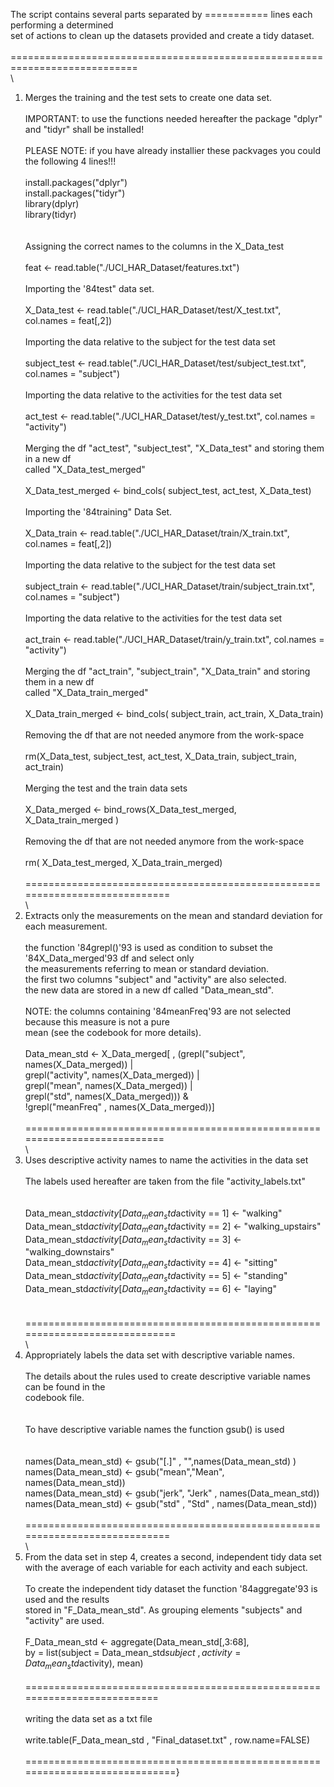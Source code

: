 
The script contains several parts separated by =========== lines each performing a determined\
set of actions to clean up the datasets provided and create a tidy dataset.\
\
============================================================================\
\
1. Merges the training and the test sets to create one data set.\
\
IMPORTANT: to use the functions needed hereafter the package "dplyr" and "tidyr" shall be installed!\
\
PLEASE NOTE: if you have already installier these packvages you could the following 4 lines!!!\
\
install.packages("dplyr")\
install.packages("tidyr")\
library(dplyr)\
library(tidyr)\
\
\
Assigning the correct names to the columns in the X_Data_test\
\
          feat <- read.table("./UCI_HAR_Dataset/features.txt")\
          \
Importing the \'84test" data set.    \
          \
          X_Data_test <- read.table("./UCI_HAR_Dataset/test/X_test.txt", col.names = feat[,2])\
\
Importing the data relative to the subject for the test data set\
          \
          subject_test <- read.table("./UCI_HAR_Dataset/test/subject_test.txt", col.names = "subject")\
          \
Importing the data relative to the activities for the test data set\
          \
          act_test <- read.table("./UCI_HAR_Dataset/test/y_test.txt", col.names = "activity")\
          \
Merging the df "act_test", "subject_test", "X_Data_test" and storing them in a new df\
called "X_Data_test_merged"\
          \
          X_Data_test_merged <- bind_cols( subject_test, act_test, X_Data_test)\
\
Importing the \'84training" Data Set.\
          \
          X_Data_train <- read.table("./UCI_HAR_Dataset/train/X_train.txt", col.names = feat[,2])          \
\
Importing the data relative to the subject for the test data set\
          \
          subject_train <- read.table("./UCI_HAR_Dataset/train/subject_train.txt", col.names = "subject")\
          \
Importing the data relative to the activities for the test data set\
          \
          act_train <- read.table("./UCI_HAR_Dataset/train/y_train.txt", col.names = "activity")\
\
Merging the df "act_train", "subject_train", "X_Data_train" and storing them in a new df\
called "X_Data_train_merged"\
          \
          X_Data_train_merged <- bind_cols( subject_train, act_train, X_Data_train)\
\
Removing the df that are not needed anymore from the work-space\
          \
          rm(X_Data_test, subject_test, act_test, X_Data_train, subject_train, act_train)\
\
Merging the test and the train data sets\
          \
          X_Data_merged <- bind_rows(X_Data_test_merged, X_Data_train_merged )\
\
Removing the df that are not needed anymore from the work-space\
          \
          rm( X_Data_test_merged, X_Data_train_merged)\
          \
============================================================================\
\
2. Extracts only the measurements on the mean and standard deviation for each measurement.\
          \
the function \'84grepl()\'93 is used as condition to subset the \'84X_Data_merged\'93 df and select only\
the measurements referring to mean or standard deviation.\
the first two columns "subject" and "activity" are also selected.\
the new data are stored in a new df called "Data_mean_std".\
\
NOTE: the columns containing \'84meanFreq\'93 are not selected because this measure is not a pure\
mean (see the codebook for more details).\
          \
          Data_mean_std <- X_Data_merged[ ,  (grepl("subject", names(X_Data_merged)) | \
                                            grepl("activity", names(X_Data_merged)) | \
                                            grepl("mean", names(X_Data_merged)) | \
                                            grepl("std", names(X_Data_merged))) &\
                                            !grepl("meanFreq" , names(X_Data_merged))]\
\
===========================================================================\
\
3. Uses descriptive activity names to name the activities in the data set\
\
The labels used hereafter are taken from the file "activity_labels.txt"\
\
          \
          Data_mean_std$activity[Data_mean_std$activity == 1] <- "walking"\
          Data_mean_std$activity[Data_mean_std$activity == 2] <- "walking_upstairs"\
          Data_mean_std$activity[Data_mean_std$activity == 3] <- "walking_downstairs"\
          Data_mean_std$activity[Data_mean_std$activity == 4] <- "sitting"\
          Data_mean_std$activity[Data_mean_std$activity == 5] <- "standing"\
          Data_mean_std$activity[Data_mean_std$activity == 6] <- "laying"\
\
                    \
=============================================================================\
\
4. Appropriately labels the data set with descriptive variable names.\
          \
The  details about the rules used to create descriptive variable names can be found in the\
codebook file.\
          \
\
To have descriptive variable names the function gsub() is used\
          \
          \
          names(Data_mean_std) <- gsub("[.]" , "",names(Data_mean_std) )\
          names(Data_mean_std) <- gsub("mean","Mean", names(Data_mean_std))\
          names(Data_mean_std) <- gsub("jerk", "Jerk" , names(Data_mean_std))\
          names(Data_mean_std) <- gsub("std" , "Std" , names(Data_mean_std))\
\
============================================================================\
\
5. From the data set in step 4, creates a second, independent tidy data set with the average of each variable for each activity and each subject.\
\
To create the independent tidy dataset the function \'84aggregate\'93 is used and the results\
stored in "F_Data_mean_std". As grouping elements "subjects" and "activity" are used.\
          \
          F_Data_mean_std <- aggregate(Data_mean_std[,3:68], \
                                       by = list(subject = Data_mean_std$subject \
                                      , activity = Data_mean_std$activity), mean)\
\
==========================================================================\
\
writing the data set as a txt file    \
          \
          write.table(F_Data_mean_std , "Final_dataset.txt" , row.name=FALSE)\
          \
=============================================================================}
